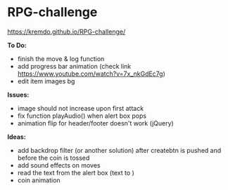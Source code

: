 # RPG-challenge
https://kremdo.github.io/RPG-challenge/

**To Do:**
  * finish the move & log function
  * add progress bar animation (check link https://www.youtube.com/watch?v=7x_nkGdEc7g)
  * edit item images bg

**Issues:**
  * image should not increase upon first attack
  * fix function playAudio() when alert box pops
  * animation flip for header/footer doesn't work (jQuery)

**Ideas:**
  * add backdrop filter (or another solution) after createbtn is pushed and before the coin is tossed
  * add sound effects on moves
  * read the text from the alert box (text to )
  * coin animation
